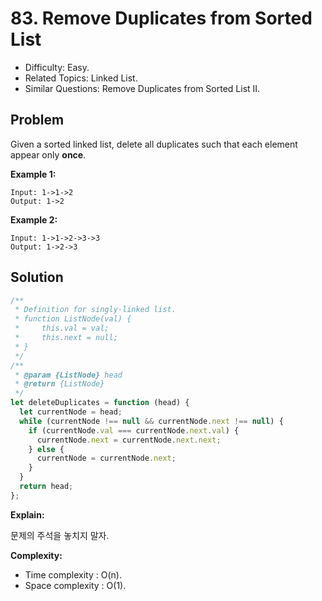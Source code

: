 # 83. Remove Duplicates from Sorted List

- Difficulty: Easy.
- Related Topics: Linked List.
- Similar Questions: Remove Duplicates from Sorted List II.

## Problem

Given a sorted linked list, delete all duplicates such that each element appear only **once**.

**Example 1:**

```
Input: 1->1->2
Output: 1->2
```

**Example 2:**

```
Input: 1->1->2->3->3
Output: 1->2->3
```

## Solution

```javascript
/**
 * Definition for singly-linked list.
 * function ListNode(val) {
 *     this.val = val;
 *     this.next = null;
 * }
 */
/**
 * @param {ListNode} head
 * @return {ListNode}
 */
let deleteDuplicates = function (head) {
  let currentNode = head;
  while (currentNode !== null && currentNode.next !== null) {
    if (currentNode.val === currentNode.next.val) {
      currentNode.next = currentNode.next.next;
    } else {
      currentNode = currentNode.next;
    }
  }
  return head;
};

```

**Explain:**

문제의 주석을 놓치지 말자.

**Complexity:**

* Time complexity : O(n).
* Space complexity : O(1).
